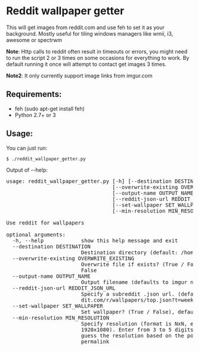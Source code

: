 # Reddit wallpaper getter

This will get images from reddit.com and use feh to set it as your background. Mostly useful for tiling windows managers like wmii, i3, awesome or spectrwm

**Note**: Http calls to reddit often result in timeouts or errors, you might need to run the script 2 or 3 times on some occasions for everything to work. By default running it once will attempt to contact get images 3 times.

**Note2**: It only currently support image links from imgur.com

## Requirements:

* feh (sudo apt-get install feh)
* Python 2.7+ or 3

## Usage:

You can just run:

    $ ./reddit_wallpaper_getter.py

Output of --help:

<pre>
usage: reddit_wallpaper_getter.py [-h] [--destination DESTINATION]
                                  [--overwrite-existing OVERWRITE_EXISTING]
                                  [--output-name OUTPUT_NAME]
                                  [--reddit-json-url REDDIT_JSON_URL]
                                  [--set-wallpaper SET_WALLPAPER]
                                  [--min-resolution MIN_RESOLUTION]

Use reddit for wallpapers

optional arguments:
  -h, --help            show this help message and exit
  --destination DESTINATION
                        Destination directory (default: /home/b/.r_wallpapers)
  --overwrite-existing OVERWRITE_EXISTING
                        Overwrite file if exists? (True / False), default is
                        False
  --output-name OUTPUT_NAME
                        Output filename (defaults to imgur name)
  --reddit-json-url REDDIT_JSON_URL
                        Specify a subreddit .json url. (default http://www.red
                        dit.com/r/wallpapers/top.json?t=week&limit=50)
  --set-wallpaper SET_WALLPAPER
                        Set wallpaper? (True / False), default is True
  --min-resolution MIN_RESOLUTION
                        Specify resolution (format is NxN, example:
                        1920x1080). Enter from 3 to 5 digits. We'll try to
                        guess the resolution based on the post title and
                        permalink
</pre>
